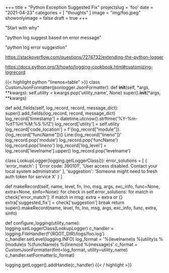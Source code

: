 +++
title = "Python Exception Suggested Fix"
projectslug = 'foo'
date = "2021-04-23"
categories = [ "thoughts" ]
image = "img/foo.jpeg"
showonlyimage = false
draft = true
+++

"Start with why"
<!--more-->

"python log suggest based on error message"

"python log error suggestion"

https://stackoverflow.com/questions/7274732/extending-the-python-logger

https://docs.python.org/3/howto/logging-cookbook.html#customizing-logrecord

{{< highlight python "linenos=table" >}}
class CustomJsonFormatter(jsonlogger.JsonFormatter):
  def __init__(self, *args, **kwargs):
    self.utility = kwargs.pop('utility_name', None)
    super().__init__(*args, **kwargs)

  def add_fields(self, log_record, record, message_dict):
    super().add_fields(log_record, record, message_dict)
    log_record['timestamp'] = datetime.utcnow().strftime('%Y-%m-%dT%H:%M:%S.%fZ')
    log_record['utility'] = self.utility
    log_record['code_location'] = f'{log_record["module"]}.{log_record["funcName"]}() Line:{log_record["lineno"]}'
    log_record.pop('module')
    log_record.pop('funcName')
    log_record.pop('lineno')
    log_record['log_level'] = log_record['levelname'].upper()
    log_record.pop('levelname')


class LookupLogger(logging.getLoggerClass()):
  error_solutions = [
    {
      'error_match': [
        'Error code: 390101',
        'User access disabled. Contact your local system administrator'
      ],
      'suggestion': 'Someone might need to fresh auth token for service X'
    }
  ]

  def makeRecord(self, name, level, fn, lno, msg, args, exc_info, func=None, extra=None, sinfo=None):
    for check in self.error_solutions:
      for match in check['error_match']:
        if match in msg:
          extra = extra or {}
          extra['suggested_fix'] = check['suggestion']
          break
    return super().makeRecord(name, level, fn, lno, msg, args, exc_info, func, extra, sinfo)

def configure_logging(utility_name):
  logging.setLoggerClass(LookupLogger)
  c_handler = logging.FileHandler(f'{ROOT_DIR}/logs/foo.log')
  c_handler.setLevel(logging.INFO)
  log_format = '%(levelname)s %(utility)s %(module)s %(funcName)s %(lineno)d %(message)s'
  c_format = CustomJsonFormatter(fmt=log_format, utility=utility_name)
  c_handler.setFormatter(c_format)

  logging.getLogger().addHandle(c_handler)
{{< / highlight >}}
